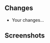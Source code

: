 ## Changes
<!-- list your changes here -->
  - Your changes...

## Screenshots
<!-- include screen recordings, if relevant to your changes -->